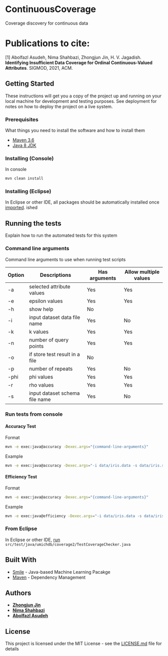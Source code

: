 # ContinuousCoverage

Coverage discovery for continuous data

# Publications to cite:
[1] Abolfazl Asudeh, Nima Shahbazi, Zhongjun Jin, H. V. Jagadish. **Identifying Insufficient Data Coverage for Ordinal Continuous-Valued Attributes**. SIGMOD, 2021, ACM.

## Getting Started

These instructions will get you a copy of the project up and running on your local machine for development and testing purposes. See deployment for notes on how to deploy the project on a live system.

### Prerequisites

What things you need to install the software and how to install them

* [Maven 3.6](https://maven.apache.org/install.html)
* [Java 8 JDK](https://docs.oracle.com/javase/8/docs/technotes/guides/install/install_overview.html)


### Installing (Console)

In console
```bash
mvn clean install
```

### Installing (Eclipse)

In Eclipse or other IDE, all packages should be automatically installed once [imported](https://vaadin.com/learn/tutorials/import-maven-project-eclipse). ished


## Running the tests 

Explain how to run the automated tests for this system

### Command line arguments

Command line arguments to use when running test scripts

| Option | Descriptions                    | Has arguments | Allow multiple values |
|--------|--------------------------------|---------------|-----------------------|
| -a     | selected attribute values      | Yes           | Yes                   |
| -e     | epsilon values                 | Yes           | Yes                   |
| -h     | show help                      | No            |                       |
| -i     | input dataset data file name   | Yes           | No                    |
| -k     | k values                       | Yes           | Yes                   |
| -n     | number of query points              | Yes           | Yes                   |
| -o     | if store test result in a file | No            |                       |
| -p     | number of repeats              | Yes           | No                    |
| -phi   | phi values                     | Yes           | Yes                   |
| -r     | rho values                     | Yes           | Yes                   |
| -s     | input dataset schema file name | Yes           | No                    |


### Run tests from console

#### Accuracy Test

Format

```bash
mvn -e exec:java@accuracy -Dexec.args="{command-line-arguments}"
```

Example

```bash
mvn -e exec:java@accuracy -Dexec.args="-i data/iris.data -s data/iris.schema -a sepalLength sepalWidth petalLength -k 3 -r 0.05 0.1 0.15 -n 2000 -p 100 -e 0.1 0.2 -phi 0.1 0.2"
```

#### Efficiency Test

Format

```bash
mvn -e exec:java@accuracy -Dexec.args="{command-line-arguments}"
```

Example

```bash
mvn -e exec:java@efficiency -Dexec.args="-i data/iris.data -s data/iris.schema -a sepalLength sepalWidth -k 2 -r 0.05 0.1 0.15 -n 1000 2000 -p 100"
```

### From Eclipse

In Eclipse or other IDE, [run](https://help.eclipse.org/kepler/index.jsp?topic=%2Forg.eclipse.jdt.doc.user%2Ftasks%2Ftask-launching_java_program.htm) `src/test/java/umichdb/coverage2/TestCoverageChecker.java`



## Built With

* [Smile](https://haifengl.github.io/) - Java-based Machine Learning Pacakge
* [Maven](https://maven.apache.org/) - Dependency Management


## Authors

* **[Zhongjun Jin](https://github.com/markjin1990)**
* **[Nima Shahbazi](https://www.linkedin.com/in/neemashahbazi/)**
* **[Abolfazl Asudeh](https://github.com/asudeh)**

## License

This project is licensed under the MIT License - see the [LICENSE.md](LICENSE.md) file for details
